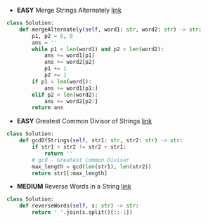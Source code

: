 - __EASY__ Merge Strings Alternately [link](https://leetcode.com/problems/merge-strings-alternately/description/?envType=study-plan-v2&envId=leetcode-75)
```python
class Solution:
    def mergeAlternately(self, word1: str, word2: str) -> str:
        p1, p2 = 0, 0
        ans = ''
        while p1 < len(word1) and p2 < len(word2):
            ans += word1[p1]
            ans += word2[p2]
            p1 += 1
            p2 += 1
        if p1 < len(word1):
            ans += word1[p1:]
        elif p2 < len(word2):
            ans += word2[p2:]
        return ans
```

- __EASY__ Greatest Common Divisor of Strings [link](https://leetcode.com/problems/greatest-common-divisor-of-strings/description/?envType=study-plan-v2&envId=leetcode-75)
```python
class Solution:
    def gcdOfStrings(self, str1: str, str2: str) -> str:
        if str1 + str2 != str2 + str1:
            return ''
        # gcd - Greatest Common Diviser
        max_length = gcd(len(str1), len(str2))
        return str1[:max_length]
```
- __MEDIUM__ Reverse Words in a String [link](https://leetcode.com/problems/reverse-words-in-a-string/description/?envType=study-plan-v2&envId=leetcode-75)
```python
class Solution:
    def reverseWords(self, s: str) -> str:
        return ' '.join(s.split()[::-1])
```

